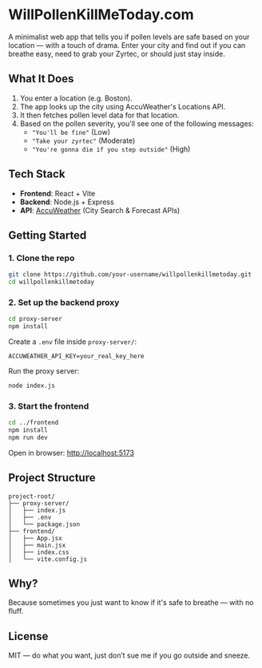 # WillPollenKillMeToday.com

A minimalist web app that tells you if pollen levels are safe based on your location — with a touch of drama. Enter your city and find out if you can breathe easy, need to grab your Zyrtec, or should just stay inside.

## What It Does

1. You enter a location (e.g. Boston).
2. The app looks up the city using AccuWeather's Locations API.
3. It then fetches pollen level data for that location.
4. Based on the pollen severity, you'll see one of the following messages:
   - `"You'll be fine"` (Low)
   - `"Take your zyrtec"` (Moderate)
   - `"You're gonna die if you step outside"` (High)

## Tech Stack

- **Frontend**: React + Vite
- **Backend**: Node.js + Express
- **API**: [AccuWeather](https://developer.accuweather.com/) (City Search & Forecast APIs)

## Getting Started

### 1. Clone the repo

```bash
git clone https://github.com/your-username/willpollenkillmetoday.git
cd willpollenkillmetoday
```

### 2. Set up the backend proxy

```bash
cd proxy-server
npm install
```

Create a `.env` file inside `proxy-server/`:

```env
ACCUWEATHER_API_KEY=your_real_key_here
```

Run the proxy server:

```bash
node index.js
```

### 3. Start the frontend

```bash
cd ../frontend
npm install
npm run dev
```

Open in browser: [http://localhost:5173](http://localhost:5173)

## Project Structure

```
project-root/
├── proxy-server/
│   ├── index.js
│   ├── .env
│   └── package.json
├── frontend/
│   ├── App.jsx
│   ├── main.jsx
│   ├── index.css
│   └── vite.config.js
```

## Why?

Because sometimes you just want to know if it's safe to breathe — with no fluff.

## License

MIT — do what you want, just don’t sue me if you go outside and sneeze.
